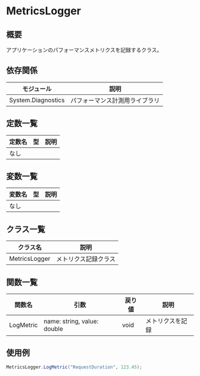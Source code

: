 # MetricsLogger

## 概要
アプリケーションのパフォーマンスメトリクスを記録するクラス。

## 依存関係
| モジュール | 説明 |
|-----------|------|
| System.Diagnostics | パフォーマンス計測用ライブラリ |

## 定数一覧
| 定数名 | 型 | 説明 |
|--------|----|------|
| なし   |    |      |

## 変数一覧
| 変数名 | 型 | 説明 |
|--------|----|------|
| なし   |    |      |

## クラス一覧
| クラス名       | 説明                     |
|----------------|--------------------------|
| MetricsLogger  | メトリクス記録クラス     |

## 関数一覧
| 関数名       | 引数 | 戻り値 | 説明 |
|--------------|------|--------|------|
| LogMetric    | name: string, value: double | void | メトリクスを記録 |

## 使用例
```csharp
MetricsLogger.LogMetric("RequestDuration", 123.45);
```
